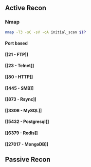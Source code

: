 ## Active Recon
### Nmap
```bash
nmap -T3 -sC -sV -oA initial_scan $IP
```

#### Port based
#### [[21 - FTP]]
#### [[23 - Telnet]]
#### [[80 - HTTP]]
#### [[445 - SMB]]
#### [[873 - Rsync]]
#### [[3306 - MySQL]]
#### [[5432 - Postgresql]]
#### [[6379 - Redis]]
#### [[27017 - MongoDB]]

## Passive Recon
